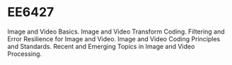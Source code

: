 # EE6427
Image and Video Basics. Image and Video Transform Coding. Filtering and Error Resilience for Image and Video. Image and Video Coding Principles and Standards. Recent and Emerging Topics in Image and Video Processing.
